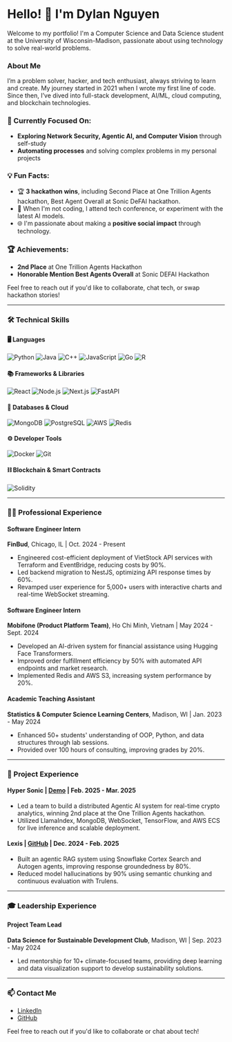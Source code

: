 # Hello! 👋 I'm Dylan Nguyen

Welcome to my portfolio! I'm a Computer Science and Data Science student at the University of Wisconsin-Madison, passionate about using technology to solve real-world problems.

### About Me
I’m a problem solver, hacker, and tech enthusiast, always striving to learn and create. My journey started in 2021 when I wrote my first line of code. Since then, I’ve dived into full-stack development, AI/ML, cloud computing, and blockchain technologies.

### 🎯 Currently Focused On:
- **Exploring Network Security, Agentic AI, and Computer Vision** through self-study
- **Automating processes** and solving complex problems in my personal projects

### 💡 Fun Facts:
- 🏆 **3 hackathon wins**, including Second Place at One Trillion Agents hackathon, Best Agent Overall at Sonic DeFAI hackathon.
- 🤖 When I'm not coding, I attend tech conference, or experiment with the latest AI models.
- 🌐 I'm passionate about making a **positive social impact** through technology.

### 🏆 Achievements:
- **2nd Place** at One Trillion Agents Hackathon
- **Honorable Mention Best Agents Overall** at Sonic DEFAI Hackathon

Feel free to reach out if you'd like to collaborate, chat tech, or swap hackathon stories!

---

### 🛠️ Technical Skills

#### 🖥️ **Languages**  
![Python](https://img.shields.io/badge/Python-3776AB?style=for-the-badge&logo=python&logoColor=white)  ![Java](https://img.shields.io/badge/Java-007396?style=for-the-badge&logo=java&logoColor=white)  ![C++](https://img.shields.io/badge/C++-00599C?style=for-the-badge&logo=c%2B%2B&logoColor=white)  ![JavaScript](https://img.shields.io/badge/JavaScript-F7DF1E?style=for-the-badge&logo=javascript&logoColor=black)  ![Go](https://img.shields.io/badge/Go-00ADD8?style=for-the-badge&logo=go&logoColor=white)  ![R](https://img.shields.io/badge/R-276DC3?style=for-the-badge&logo=r&logoColor=white)

#### 📚 **Frameworks & Libraries**  
![React](https://img.shields.io/badge/React-61DAFB?style=for-the-badge&logo=react&logoColor=black)  ![Node.js](https://img.shields.io/badge/Node.js-339933?style=for-the-badge&logo=node.js&logoColor=white)  ![Next.js](https://img.shields.io/badge/Next.js-000000?style=for-the-badge&logo=next.js&logoColor=white)  ![FastAPI](https://img.shields.io/badge/FastAPI-009688?style=for-the-badge&logo=fastapi&logoColor=white)

#### 💾 **Databases & Cloud**  
![MongoDB](https://img.shields.io/badge/MongoDB-47A248?style=for-the-badge&logo=mongodb&logoColor=white)  ![PostgreSQL](https://img.shields.io/badge/PostgreSQL-336791?style=for-the-badge&logo=postgresql&logoColor=white)  ![AWS](https://img.shields.io/badge/AWS-FF9900?style=for-the-badge&logo=amazonaws&logoColor=white)  ![Redis](https://img.shields.io/badge/Redis-DC382D?style=for-the-badge&logo=redis&logoColor=white)

#### ⚙️ **Developer Tools**  
![Docker](https://img.shields.io/badge/Docker-2496ED?style=for-the-badge&logo=docker&logoColor=white)  ![Git](https://img.shields.io/badge/Git-F05032?style=for-the-badge&logo=git&logoColor=white)

#### ⛓️ **Blockchain & Smart Contracts**  
![Solidity](https://img.shields.io/badge/Solidity-363636?style=for-the-badge&logo=solidity&logoColor=white)

---

### 🧑‍💻 Professional Experience

#### **Software Engineer Intern**  
**FinBud**, Chicago, IL | Oct. 2024 - Present  
- Engineered cost-efficient deployment of VietStock API services with Terraform and EventBridge, reducing costs by 90%.  
- Led backend migration to NestJS, optimizing API response times by 60%.  
- Revamped user experience for 5,000+ users with interactive charts and real-time WebSocket streaming.

#### **Software Engineer Intern**  
**Mobifone (Product Platform Team)**, Ho Chi Minh, Vietnam | May 2024 - Sept. 2024  
- Developed an AI-driven system for financial assistance using Hugging Face Transformers.  
- Improved order fulfillment efficiency by 50% with automated API endpoints and market research.  
- Implemented Redis and AWS S3, increasing system performance by 20%.

#### **Academic Teaching Assistant**  
**Statistics & Computer Science Learning Centers**, Madison, WI | Jan. 2023 - May 2024  
- Enhanced 50+ students' understanding of OOP, Python, and data structures through lab sessions.  
- Provided over 100 hours of consulting, improving grades by 20%.

---

### 📂 Project Experience

#### **Hyper Sonic** | [Demo](https://devpost.com/software/hedgefi) | Feb. 2025 - Mar. 2025  
- Led a team to build a distributed Agentic AI system for real-time crypto analytics, winning 2nd place at the One Trillion Agents hackathon.  
- Utilized LlamaIndex, MongoDB, WebSocket, TensorFlow, and AWS ECS for live inference and scalable deployment.

#### **Lexis** | [GitHub](https://github.com/Thongnguyentam/lexis.git) | Dec. 2024 - Feb. 2025  
- Built an agentic RAG system using Snowflake Cortex Search and Autogen agents, improving response groundedness by 80%.  
- Reduced model hallucinations by 90% using semantic chunking and continuous evaluation with Trulens.

---

### 🎓 Leadership Experience

#### **Project Team Lead**  
**Data Science for Sustainable Development Club**, Madison, WI | Sep. 2023 - May 2024  
- Led mentorship for 10+ climate-focused teams, providing deep learning and data visualization support to develop sustainability solutions.

---

### 📫 Contact Me

- [LinkedIn](https://www.linkedin.com/in/dylan-nguyen-1b5783212/)  
- [GitHub](https://www.github.com/thongnguyentam)   

Feel free to reach out if you'd like to collaborate or chat about tech!
